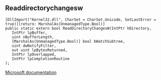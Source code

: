 ## Readdirectorychangesw

```
[DllImport("Kernel32.dll", CharSet = CharSet.Unicode, SetLastError = true)][return: MarshalAs(UnmanagedType.Bool)]
public static extern bool ReadDirectoryChangesW(IntPtr hDirectory,
   IntPtr lpBuffer,
   uint nBufferLength,
   [MarshalAs(UnmanagedType.Bool)] bool bWatchSubtree,
   uint dwNotifyFilter,
   out uint lpBytesReturned,
   IntPtr lpOverlapped,
   IntPtr lpCompletionRoutine
);
```

[Microsoft documentation](https://docs.microsoft.com/en-us/windows/win32/api/ioapiset/nf-ioapiset-readdirectorychangesw)
